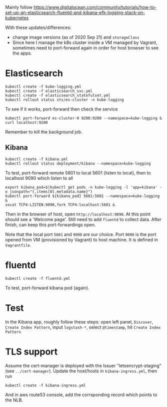 Mainly follow https://www.digitalocean.com/community/tutorials/how-to-set-up-an-elasticsearch-fluentd-and-kibana-efk-logging-stack-on-kubernetes

With these updates/differences:
* change image versions (as of 2020 Sep 21) and `storageClass`
* Since here I manage the k8s cluster inside a VM managed by Vagrant, sometimes need to
  port-forward again in order for host browser to see the apps.

# Elasticsearch
```
kubectl create -f kube-logging.yml
kubectl create -f elasticsearch_svc.yml
kubectl create -f elasticsearch_statefulset.yml
kubectl rollout status sts/es-cluster -n kube-logging
```

To see if it works, port-forward then check the service
```
kubectl port-forward es-cluster-0 9200:9200 --namespace=kube-logging &
curl localhost:9200
```
Remember to kill the background job.

## Kibana
```
kubectl create -f kibana.yml
kubectl rollout status deployment/kibana --namespace=kube-logging
```

To test, port-forward remote 5601 to local 5601 (listen to local), then to localhost 9090
which listen to all

```
export kibana_pod=$(kubectl get pods -n kube-logging -l 'app=kibana' -o jsonpath="{.items[0].metadata.name}")
kubectl port-forward ${kibana_pod} 5601:5601 --namespace=kube-logging &
socat TCP4-LISTEN:9090,fork TCP4:localhost:5601 &
```

Then in the browser of host, open `http://localhost:9090`. At this point should see a
'Welcome page'.  Still need to add `fluentd` to collect data. After finish, can keep this
port-forwardings open.

Note that the local port `5601` and `9090` are our choice. Port `9090` is the port opened
from VM (provisioned by Vagrant) to host machine. It is defined in `Vagrantfile`.

# fluentd
```
kubectl create -f fluentd.yml
```
To test, port-forward kibana pod (again).

# Test
In the Kibana app, roughly follow these steps: open left panel, `Discover`,
`Create Index Pattern`, input `logstash-*`, select `@timestamp`, hit `Create Index Pattern`

# TLS support
Assume the cert-manager is deployed with the Issuer "letsencrypt-staging" (see `../cert-manager`).
Update the host/hosts in `kibana-ingress.yml`, then run
```
kubectl create -f kibana-ingress.yml
```
And in aws route53 console, add the corrsponding record which points to the NLB.
